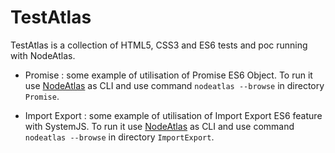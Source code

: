 # TestAtlas #

TestAtlas is a collection of HTML5, CSS3 and ES6 tests and poc running with NodeAtlas.

- Promise : some example of utilisation of Promise ES6 Object.
   To run it use [NodeAtlas](https://github.com/Haeresis/NodeAtlas) as CLI and use command `nodeatlas --browse` in directory `Promise`.

- Import Export : some example of utilisation of Import Export ES6 feature with SystemJS.
   To run it use [NodeAtlas](https://github.com/Haeresis/NodeAtlas) as CLI and use command `nodeatlas --browse` in directory `ImportExport`.